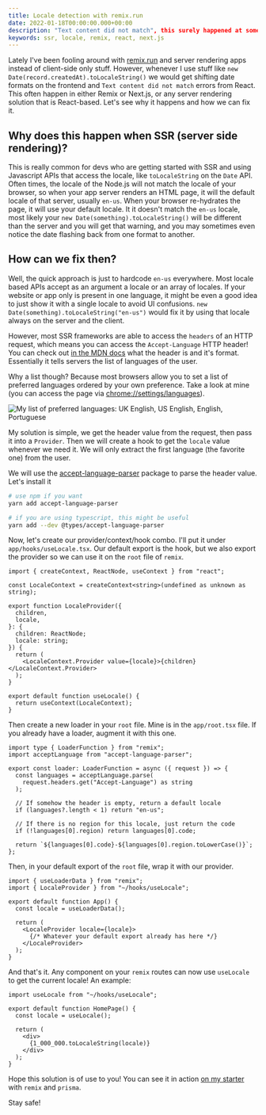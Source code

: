 ```yaml
---
title: Locale detection with remix.run
date: 2022-01-18T00:00:00.000+00:00
description: "Text content did not match", this surely happened at some point if using any Javascript API that accesses the default locale while server rendering. Let's fix it!
keywords: ssr, locale, remix, react, next.js
---
```


Lately I've been fooling around with [remix.run](https://remix.run) and server rendering apps instead of client-side only stuff. However, whenever I use stuff like `new Date(record.createdAt).toLocaleString()` we would get shifting date formats on the frontend and `Text content did not match` errors from React. This often happen in either Remix or Next.js, or any server rendering solution that is React-based. Let's see why it happens and how we can fix it.

## Why does this happen when SSR (server side rendering)?

This is really common for devs who are getting started with SSR and using Javascript APIs that access the locale, like `toLocaleString` on the `Date` API. Often times, the locale of the Node.js will not match the locale of your browser, so when your app server renders an HTML page, it will the default locale of that server, usually `en-us`. When your browser re-hydrates the page, it will use your default locale. It it doesn't match the `en-us` locale, most likely your `new Date(something).toLocaleString()` will be different than the server and you will get that warning, and you may sometimes even notice the date flashing back from one format to another.

## How can we fix then?

Well, the quick approach is just to hardcode `en-us` everywhere. Most locale based APIs accept as an argument a locale or an array of locales. If your website or app only is present in one language, it might be even a good idea to just show it with a single locale to avoid UI confusions. `new Date(something).toLocaleString("en-us")` would fix it by using that locale always on the server and the client.

However, most SSR frameworks are able to access the `headers` of an HTTP request, which means you can access the `Accept-Language` HTTP header! You can check out [in the MDN docs](https://developer.mozilla.org/en-US/docs/Web/HTTP/Headers/Accept-Language) what the header is and it's format. Essentially it tells servers the list of languages of the user.

Why a list though? Because most browsers allow you to set a list of preferred languages ordered by your own preference. Take a look at mine (you can access the page via [chrome://settings/languages](chrome://settings/languages)).

![My list of preferred languages: UK English, US English, English, Portuguese](/images/browser-languages.png)

My solution is simple, we get the header value from the request, then pass it into a `Provider`. Then we will create a hook to get the `locale` value whenever we need it. We will only extract the first language (the favorite one) from the user.

We will use the [accept-language-parser](https://www.npmjs.com/package/accept-language-parser) package to parse the header value. Let's install it

```bash
# use npm if you want
yarn add accept-language-parser

# if you are using typescript, this might be useful
yarn add --dev @types/accept-language-parser
```

Now, let's create our provider/context/hook combo. I'll put it under `app/hooks/useLocale.tsx`. Our default export is the hook, but we also export the provider so we can use it on the `root` file of `remix`.

```tsx
import { createContext, ReactNode, useContext } from "react";

const LocaleContext = createContext<string>(undefined as unknown as string);

export function LocaleProvider({
  children,
  locale,
}: {
  children: ReactNode;
  locale: string;
}) {
  return (
    <LocaleContext.Provider value={locale}>{children}</LocaleContext.Provider>
  );
}

export default function useLocale() {
  return useContext(LocaleContext);
}
```

Then create a new loader in your `root` file. Mine is in the `app/root.tsx` file. If you already have a loader, augment it with this one.

```tsx
import type { LoaderFunction } from "remix";
import acceptLanguage from "accept-language-parser";

export const loader: LoaderFunction = async ({ request }) => {
  const languages = acceptLanguage.parse(
    request.headers.get("Accept-Language") as string
  );

  // If somehow the header is empty, return a default locale
  if (languages?.length < 1) return "en-us";

  // If there is no region for this locale, just return the code
  if (!languages[0].region) return languages[0].code;

  return `${languages[0].code}-${languages[0].region.toLowerCase()}`;
};
```

Then, in your default export of the `root` file, wrap it with our provider.

```tsx
import { useLoaderData } from "remix";
import { LocaleProvider } from "~/hooks/useLocale";

export default function App() {
  const locale = useLoaderData();

  return (
    <LocaleProvider locale={locale}>
      {/* Whatever your default export already has here */}
    </LocaleProvider>
  );
}
```

And that's it. Any component on your `remix` routes can now use `useLocale` to get the current locale! An example:

```tsx
import useLocale from "~/hooks/useLocale";

export default function HomePage() {
  const locale = useLocale();

  return (
    <div>
      {1_000_000.toLocaleString(locale)}
    </div>
  );
}
```

Hope this solution is of use to you! You can see it in action [on my starter](https://github.com/jfranciscosousa/remix-prisma-starter) with `remix` and `prisma`.

Stay safe!
